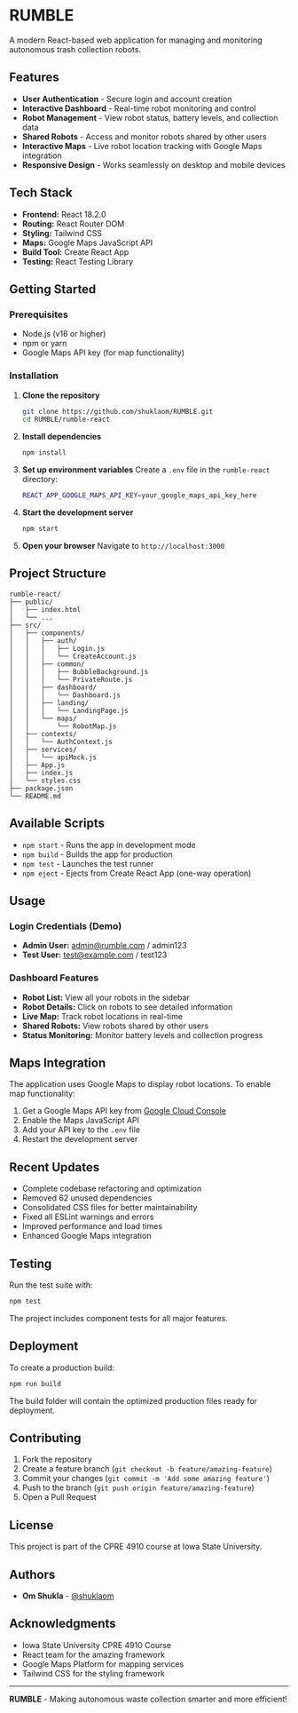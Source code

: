 # RUMBLE

A modern React-based web application for managing and monitoring autonomous trash collection robots.

## Features

- **User Authentication** - Secure login and account creation
- **Interactive Dashboard** - Real-time robot monitoring and control
- **Robot Management** - View robot status, battery levels, and collection data
- **Shared Robots** - Access and monitor robots shared by other users
- **Interactive Maps** - Live robot location tracking with Google Maps integration
- **Responsive Design** - Works seamlessly on desktop and mobile devices

## Tech Stack

- **Frontend:** React 18.2.0
- **Routing:** React Router DOM
- **Styling:** Tailwind CSS
- **Maps:** Google Maps JavaScript API
- **Build Tool:** Create React App
- **Testing:** React Testing Library

## Getting Started

### Prerequisites

- Node.js (v16 or higher)
- npm or yarn
- Google Maps API key (for map functionality)

### Installation

1. **Clone the repository**
   ```bash
   git clone https://github.com/shuklaom/RUMBLE.git
   cd RUMBLE/rumble-react
   ```

2. **Install dependencies**
   ```bash
   npm install
   ```

3. **Set up environment variables**
   Create a `.env` file in the `rumble-react` directory:
   ```bash
   REACT_APP_GOOGLE_MAPS_API_KEY=your_google_maps_api_key_here
   ```

4. **Start the development server**
   ```bash
   npm start
   ```

5. **Open your browser**
   Navigate to `http://localhost:3000`

## Project Structure

```
rumble-react/
├── public/
│   ├── index.html
│   └── ...
├── src/
│   ├── components/
│   │   ├── auth/
│   │   │   ├── Login.js
│   │   │   └── CreateAccount.js
│   │   ├── common/
│   │   │   ├── BubbleBackground.js
│   │   │   └── PrivateRoute.js
│   │   ├── dashboard/
│   │   │   └── Dashboard.js
│   │   ├── landing/
│   │   │   └── LandingPage.js
│   │   └── maps/
│   │       └── RobotMap.js
│   ├── contexts/
│   │   └── AuthContext.js
│   ├── services/
│   │   └── apiMock.js
│   ├── App.js
│   ├── index.js
│   └── styles.css
├── package.json
└── README.md
```

## Available Scripts

- `npm start` - Runs the app in development mode
- `npm build` - Builds the app for production
- `npm test` - Launches the test runner
- `npm eject` - Ejects from Create React App (one-way operation)

## Usage

### Login Credentials (Demo)
- **Admin User:** admin@rumble.com / admin123
- **Test User:** test@example.com / test123

### Dashboard Features
- **Robot List:** View all your robots in the sidebar
- **Robot Details:** Click on robots to see detailed information
- **Live Map:** Track robot locations in real-time
- **Shared Robots:** View robots shared by other users
- **Status Monitoring:** Monitor battery levels and collection progress

## Maps Integration

The application uses Google Maps to display robot locations. To enable map functionality:

1. Get a Google Maps API key from [Google Cloud Console](https://console.cloud.google.com/)
2. Enable the Maps JavaScript API
3. Add your API key to the `.env` file
4. Restart the development server

## Recent Updates

- Complete codebase refactoring and optimization
- Removed 62 unused dependencies
- Consolidated CSS files for better maintainability
- Fixed all ESLint warnings and errors
- Improved performance and load times
- Enhanced Google Maps integration

## Testing

Run the test suite with:
```bash
npm test
```

The project includes component tests for all major features.

## Deployment

To create a production build:
```bash
npm run build
```

The build folder will contain the optimized production files ready for deployment.

## Contributing

1. Fork the repository
2. Create a feature branch (`git checkout -b feature/amazing-feature`)
3. Commit your changes (`git commit -m 'Add some amazing feature'`)
4. Push to the branch (`git push origin feature/amazing-feature`)
5. Open a Pull Request

## License

This project is part of the CPRE 4910 course at Iowa State University.

## Authors

- **Om Shukla** - [@shuklaom](https://github.com/shuklaom)

## Acknowledgments

- Iowa State University CPRE 4910 Course
- React team for the amazing framework
- Google Maps Platform for mapping services
- Tailwind CSS for the styling framework

---

**RUMBLE** - Making autonomous waste collection smarter and more efficient!